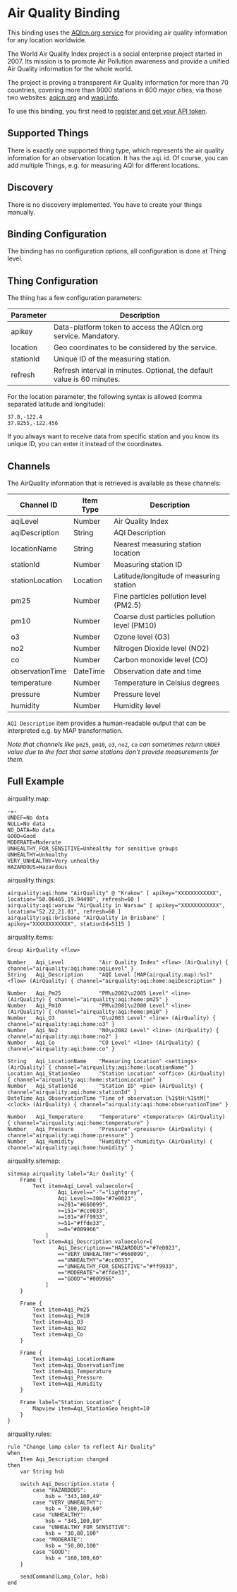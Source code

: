 # Air Quality Binding

This binding uses the [AQIcn.org service](http://aqicn.org) for providing air quality information for any location worldwide.

The World Air Quality Index project is a social enterprise project started in 2007. Its mission is to promote Air Pollution awareness and provide a unified Air Quality information for the whole world.

The project is proving a transparent Air Quality information for more than 70 countries, covering more than 9000 stations in 600 major cities, via those two websites: [aqicn.org](http://aqicn.org) and [waqi.info](http://waqi.info).

To use this binding, you first need to [register and get your API token](http://aqicn.org/data-platform/token/).

## Supported Things

There is exactly one supported thing type, which represents the air quality information for an observation location.
It has the `aqi` id.
Of course, you can add multiple Things, e.g. for measuring AQI for different locations.

## Discovery

There is no discovery implemented.
You have to create your things manually.

## Binding Configuration

The binding has no configuration options, all configuration is done at Thing level.

## Thing Configuration

The thing has a few configuration parameters:

| Parameter | Description                                                             |
|-----------|-------------------------------------------------------------------------|
| apikey    | Data-platform token to access the AQIcn.org service. Mandatory.         |
| location  | Geo coordinates to be considered by the service.                        |
| stationId | Unique ID of the measuring station.                                     |
| refresh   | Refresh interval in minutes. Optional, the default value is 60 minutes. |


For the location parameter, the following syntax is allowed (comma separated latitude and longitude):

```
37.8,-122.4
37.8255,-122.456
```

If you always want to receive data from specific station and you know its unique ID, you can enter it instead of the coordinates.


## Channels

The AirQuality information that is retrieved is available as these channels:


| Channel ID      | Item Type | Description                                  |
|-----------------|-----------|----------------------------------------------|
| aqiLevel        | Number    | Air Quality Index                            |
| aqiDescription  | String    | AQI Description                              |
| locationName    | String    | Nearest measuring station location           |
| stationId       | Number    | Measuring station ID                         |
| stationLocation | Location  | Latitude/longitude of measuring station      |
| pm25            | Number    | Fine particles pollution level (PM2.5)       |
| pm10            | Number    | Coarse dust particles pollution level (PM10) |
| o3              | Number    | Ozone level (O3)                             |
| no2             | Number    | Nitrogen Dioxide level (NO2)                 |
| co              | Number    | Carbon monoxide level (CO)                   |
| observationTime | DateTime  | Observation date and time                    |
| temperature     | Number    | Temperature in Celsius degrees               |
| pressure        | Number    | Pressure level                               |
| humidity        | Number    | Humidity level                               |


`AQI Description` item provides a human-readable output that can be interpreted e.g. by MAP transformation.

*Note that channels like* `pm25`, `pm10`, `o3`, `no2`, `co` *can sometimes return* `UNDEF` *value due to the fact that some stations don't provide measurements for them.*


## Full Example

airquality.map:

```
-=-
UNDEF=No data
NULL=No data
NO_DATA=No data
GOOD=Good
MODERATE=Moderate
UNHEALTHY_FOR_SENSITIVE=Unhealthy for sensitive groups
UNHEALTHY=Unhealthy
VERY_UNHEALTHY=Very unhealthy
HAZARDOUS=Hazardous
```

airquality.things:

```
airquality:aqi:home "AirQuality" @ "Krakow" [ apikey="XXXXXXXXXXXX", location="50.06465,19.94498", refresh=60 ]
airquality:aqi:warsaw "AirQuality in Warsaw" [ apikey="XXXXXXXXXXXX", location="52.22,21.01", refresh=60 ]
airquality:aqi:brisbane "AirQuality in Brisbane" [ apikey="XXXXXXXXXXXX", stationId=5115 ]
```

airquality.items:

```
Group AirQuality <flow>

Number   Aqi_Level           "Air Quality Index" <flow> (AirQuality) { channel="airquality:aqi:home:aqiLevel" }
String   Aqi_Description     "AQI Level [MAP(airquality.map):%s]" <flow> (AirQuality) { channel="airquality:aqi:home:aqiDescription" }

Number   Aqi_Pm25            "PM\u2082\u2085 Level" <line> (AirQuality) { channel="airquality:aqi:home:pm25" }
Number   Aqi_Pm10            "PM\u2081\u2080 Level" <line> (AirQuality) { channel="airquality:aqi:home:pm10" }
Number   Aqi_O3              "O\u2083 Level" <line> (AirQuality) { channel="airquality:aqi:home:o3" }
Number   Aqi_No2             "NO\u2082 Level" <line> (AirQuality) { channel="airquality:aqi:home:no2" }
Number   Aqi_Co              "CO Level" <line> (AirQuality) { channel="airquality:aqi:home:co" }

String   Aqi_LocationName    "Measuring Location" <settings> (AirQuality) { channel="airquality:aqi:home:locationName" }
Location Aqi_StationGeo      "Station Location" <office> (AirQuality) { channel="airquality:aqi:home:stationLocation" }
Number   Aqi_StationId       "Station ID" <pie> (AirQuality) { channel="airquality:aqi:home:stationId" }
DateTime Aqi_ObservationTime "Time of observation [%1$tH:%1$tM]" <clock> (AirQuality) { channel="airquality:aqi:home:observationTime" }

Number   Aqi_Temperature     "Temperature" <temperature> (AirQuality) { channel="airquality:aqi:home:temperature" }
Number   Aqi_Pressure        "Pressure" <pressure> (AirQuality) { channel="airquality:aqi:home:pressure" }
Number   Aqi_Humidity        "Humidity" <humidity> (AirQuality) { channel="airquality:aqi:home:humidity" }
```

airquality.sitemap:

```
sitemap airquality label="Air Quality" {
    Frame {
        Text item=Aqi_Level valuecolor=[
                Aqi_Level=="-"="lightgray",
                Aqi_Level>=300="#7e0023",
                >=201="#660099",
                >=151="#cc0033",
                >=101="#ff9933",
                >=51="#ffde33",
                >=0="#009966"
            ]
        Text item=Aqi_Description valuecolor=[
                Aqi_Description=="HAZARDOUS"="#7e0023",
                =="VERY_UNHEALTHY"="#660099",
                =="UNHEALTHY"="#cc0033",
                =="UNHEALTHY_FOR_SENSITIVE"="#ff9933",
                =="MODERATE"="#ffde33",
                =="GOOD"="#009966"
            ]
    }

    Frame {
        Text item=Aqi_Pm25
        Text item=Aqi_Pm10
        Text item=Aqi_O3
        Text item=Aqi_No2
        Text item=Aqi_Co
    }

    Frame {
        Text item=Aqi_LocationName
        Text item=Aqi_ObservationTime
        Text item=Aqi_Temperature
        Text item=Aqi_Pressure
        Text item=Aqi_Humidity
    }

    Frame label="Station Location" {
        Mapview item=Aqi_StationGeo height=10
    }
}

```

airquality.rules:

```
rule "Change lamp color to reflect Air Quality"
when
    Item Aqi_Description changed
then
    var String hsb

    switch Aqi_Description.state {
        case "HAZARDOUS":
            hsb = "343,100,49"
        case "VERY_UNHEALTHY":
            hsb = "280,100,60"
        case "UNHEALTHY":
            hsb = "345,100,80"
        case "UNHEALTHY_FOR_SENSITIVE":
            hsb = "30,80,100"
        case "MODERATE":
            hsb = "50,80,100"
        case "GOOD":
            hsb = "160,100,60"
    }

    sendCommand(Lamp_Color, hsb)
end
```
